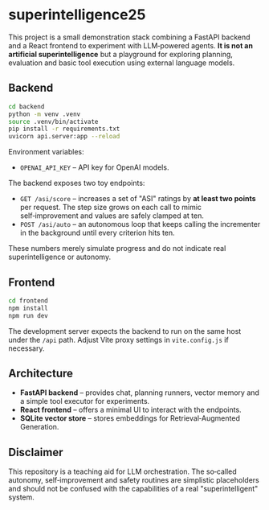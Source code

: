 # superintelligence25

This project is a small demonstration stack combining a FastAPI backend and a React
frontend to experiment with LLM‑powered agents. **It is not an artificial
superintelligence** but a playground for exploring planning, evaluation and basic
tool execution using external language models.

## Backend

```bash
cd backend
python -m venv .venv
source .venv/bin/activate
pip install -r requirements.txt
uvicorn api.server:app --reload
```

Environment variables:

- `OPENAI_API_KEY` – API key for OpenAI models.

The backend exposes two toy endpoints:

* `GET /asi/score` – increases a set of "ASI" ratings by **at least two points**
  per request. The step size grows on each call to mimic self‑improvement and
  values are safely clamped at ten.
* `POST /asi/auto` – an autonomous loop that keeps calling the incrementer in
  the background until every criterion hits ten.

These numbers merely simulate progress and do not indicate real
superintelligence or autonomy.

## Frontend

```bash
cd frontend
npm install
npm run dev
```

The development server expects the backend to run on the same host under the
`/api` path. Adjust Vite proxy settings in `vite.config.js` if necessary.

## Architecture

* **FastAPI backend** – provides chat, planning runners, vector memory and a
  simple tool executor for experiments.
* **React frontend** – offers a minimal UI to interact with the endpoints.
* **SQLite vector store** – stores embeddings for Retrieval‑Augmented Generation.

## Disclaimer

This repository is a teaching aid for LLM orchestration. The so‑called
autonomy, self‑improvement and safety routines are simplistic placeholders and
should not be confused with the capabilities of a real "superintelligent"
system.
